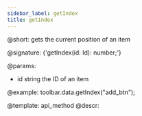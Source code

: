 ```yaml
---
sidebar_label: getIndex
title: getIndex
---          
```


@short: gets the current position of an item

@signature: {'getIndex(id: Id): number;'}

@params:
- id 		string		 the ID of an item

@example:
toolbar.data.getIndex("add_btn");

@template: api_method
@descr: